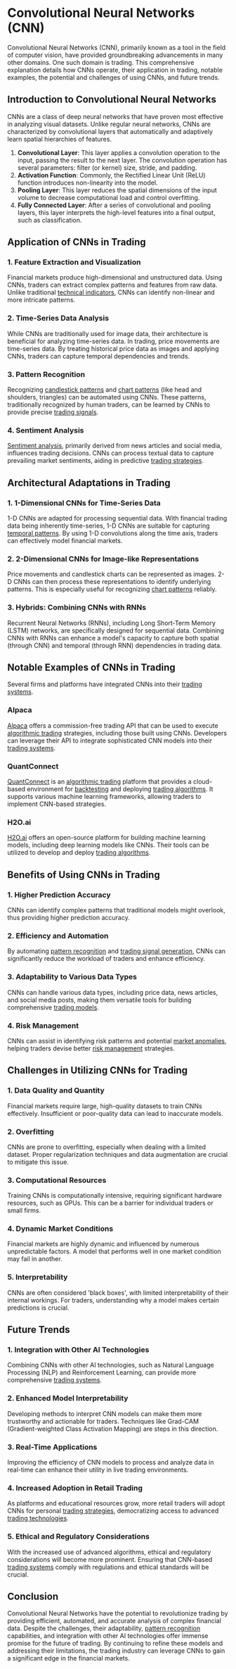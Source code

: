 # Convolutional Neural Networks (CNN)

Convolutional Neural Networks (CNN), primarily known as a tool in the field of computer vision, have provided groundbreaking advancements in many other domains. One such domain is trading. This comprehensive explanation details how CNNs operate, their application in trading, notable examples, the potential and challenges of using CNNs, and future trends.

## Introduction to Convolutional Neural Networks
CNNs are a class of deep neural networks that have proven most effective in analyzing visual datasets. Unlike regular neural networks, CNNs are characterized by convolutional layers that automatically and adaptively learn spatial hierarchies of features.

1. **Convolutional Layer**: This layer applies a convolution operation to the input, passing the result to the next layer. The convolution operation has several parameters: filter (or kernel) size, stride, and padding.
2. **Activation Function**: Commonly, the Rectified Linear Unit (ReLU) function introduces non-linearity into the model.
3. **Pooling Layer**: This layer reduces the spatial dimensions of the input volume to decrease computational load and control overfitting.
4. **Fully Connected Layer**: After a series of convolutional and pooling layers, this layer interprets the high-level features into a final output, such as classification.

## Application of CNNs in Trading

### 1. Feature Extraction and Visualization
Financial markets produce high-dimensional and unstructured data. Using CNNs, traders can extract complex patterns and features from raw data. Unlike traditional [technical indicators](../t/technical_indicators.md), CNNs can identify non-linear and more intricate patterns.

### 2. Time-Series Data Analysis
While CNNs are traditionally used for image data, their architecture is beneficial for analyzing time-series data. In trading, price movements are time-series data. By treating historical price data as images and applying CNNs, traders can capture temporal dependencies and trends.

### 3. Pattern Recognition
Recognizing [candlestick patterns](../c/candlestick_patterns.md) and [chart patterns](../c/chart_patterns.md) (like head and shoulders, triangles) can be automated using CNNs. These patterns, traditionally recognized by human traders, can be learned by CNNs to provide precise [trading signals](../t/trading_signals.md).

### 4. Sentiment Analysis
[Sentiment analysis](../s/sentiment_analysis.md), primarily derived from news articles and social media, influences trading decisions. CNNs can process textual data to capture prevailing market sentiments, aiding in predictive [trading strategies](../t/trading_strategies.md).

## Architectural Adaptations in Trading

### 1. 1-Dimensional CNNs for Time-Series Data
1-D CNNs are adapted for processing sequential data. With financial trading data being inherently time-series, 1-D CNNs are suitable for capturing [temporal patterns](../t/temporal_patterns.md). By using 1-D convolutions along the time axis, traders can effectively model financial markets.

### 2. 2-Dimensional CNNs for Image-like Representations
Price movements and candlestick charts can be represented as images. 2-D CNNs can then process these representations to identify underlying patterns. This is especially useful for recognizing [chart patterns](../c/chart_patterns.md) reliably.

### 3. Hybrids: Combining CNNs with RNNs
Recurrent Neural Networks (RNNs), including Long Short-Term Memory (LSTM) networks, are specifically designed for sequential data. Combining CNNs with RNNs can enhance a model's capacity to capture both spatial (through CNN) and temporal (through RNN) dependencies in trading data.

## Notable Examples of CNNs in Trading
Several firms and platforms have integrated CNNs into their [trading systems](../t/trading_systems.md). 

### Alpaca
[Alpaca](https://alpaca.markets/) offers a commission-free trading API that can be used to execute [algorithmic trading](../a/algorithmic_trading.md) strategies, including those built using CNNs. Developers can leverage their API to integrate sophisticated CNN models into their [trading systems](../t/trading_systems.md).

### QuantConnect
[QuantConnect](https://www.quantconnect.com/) is an [algorithmic trading](../a/algorithmic_trading.md) platform that provides a cloud-based environment for [backtesting](../b/backtesting.md) and deploying [trading algorithms](../t/trading_algorithms.md). It supports various machine learning frameworks, allowing traders to implement CNN-based strategies.

### H2O.ai
[H2O.ai](https://www.h2o.ai/) offers an open-source platform for building machine learning models, including deep learning models like CNNs. Their tools can be utilized to develop and deploy [trading algorithms](../t/trading_algorithms.md).

## Benefits of Using CNNs in Trading

### 1. Higher Prediction Accuracy
CNNs can identify complex patterns that traditional models might overlook, thus providing higher prediction accuracy.

### 2. Efficiency and Automation
By automating [pattern recognition](../p/pattern_recognition.md) and [trading signal generation](../t/trading_signal_generation.md), CNNs can significantly reduce the workload of traders and enhance efficiency.

### 3. Adaptability to Various Data Types
CNNs can handle various data types, including price data, news articles, and social media posts, making them versatile tools for building comprehensive [trading models](../t/trading_models.md).

### 4. Risk Management
CNNs can assist in identifying risk patterns and potential [market anomalies](../m/market_anomalies.md), helping traders devise better [risk management](../r/risk_management.md) strategies.

## Challenges in Utilizing CNNs for Trading

### 1. Data Quality and Quantity
Financial markets require large, high-quality datasets to train CNNs effectively. Insufficient or poor-quality data can lead to inaccurate models.

### 2. Overfitting
CNNs are prone to overfitting, especially when dealing with a limited dataset. Proper regularization techniques and data augmentation are crucial to mitigate this issue.

### 3. Computational Resources
Training CNNs is computationally intensive, requiring significant hardware resources, such as GPUs. This can be a barrier for individual traders or small firms.

### 4. Dynamic Market Conditions
Financial markets are highly dynamic and influenced by numerous unpredictable factors. A model that performs well in one market condition may fail in another.

### 5. Interpretability
CNNs are often considered 'black boxes', with limited interpretability of their internal workings. For traders, understanding why a model makes certain predictions is crucial.

## Future Trends

### 1. Integration with Other AI Technologies
Combining CNNs with other AI technologies, such as Natural Language Processing (NLP) and Reinforcement Learning, can provide more comprehensive [trading systems](../t/trading_systems.md).

### 2. Enhanced Model Interpretability
Developing methods to interpret CNN models can make them more trustworthy and actionable for traders. Techniques like Grad-CAM (Gradient-weighted Class Activation Mapping) are steps in this direction.

### 3. Real-Time Applications
Improving the efficiency of CNN models to process and analyze data in real-time can enhance their utility in live trading environments.

### 4. Increased Adoption in Retail Trading
As platforms and educational resources grow, more retail traders will adopt CNNs for personal [trading strategies](../t/trading_strategies.md), democratizing access to advanced [trading technologies](../t/trading_technologies.md).

### 5. Ethical and Regulatory Considerations
With the increased use of advanced algorithms, ethical and regulatory considerations will become more prominent. Ensuring that CNN-based [trading systems](../t/trading_systems.md) comply with regulations and ethical standards will be crucial.

## Conclusion
Convolutional Neural Networks have the potential to revolutionize trading by providing efficient, automated, and accurate analysis of complex financial data. Despite the challenges, their adaptability, [pattern recognition](../p/pattern_recognition.md) capabilities, and integration with other AI technologies offer immense promise for the future of trading. By continuing to refine these models and addressing their limitations, the trading industry can leverage CNNs to gain a significant edge in the financial markets.